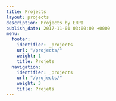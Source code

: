 ```yaml
---
title: Projects
layout: projects
description: Projects by ERPI
publish_date: 2017-11-01 03:00:00 +0000
menu:
  footer:
    identifier: _projects
    url: "/projects/"
    weight: 1
    title: Projets
  navigation:
    identifier: _projects
    url: "/projects/"
    weight: 3
    title: Projets
---
```

